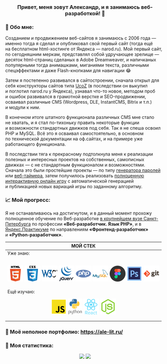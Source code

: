 <div align="center"> 
  
### Привет, меня зовут Александр, и&nbsp;я&nbsp;занимаюсь веб-разработкой! 👋   
</div>

### 📝 Обо мне:

Созданием и&nbsp;продвижением веб-сайтов я&nbsp;занимаюсь с&nbsp;2006 года&nbsp;&mdash; именно тогда я&nbsp;сделал и&nbsp;опубликовал свой первый сайт (тогда ещё на&nbsp;бесплатном html-хостинге от&nbsp;Яндекса&nbsp;&mdash; narod.ru). Мой первый сайт, по&nbsp;сегодняшним меркам, представлял собой удручающее зрелище&nbsp;&mdash; десяток html-страниц сделаных в&nbsp;Adobe Dreamweaver, и&nbsp;напичканых популярными тогда анимашками, миганиями текста, различными спецэффектами и&nbsp;даже Flash-кнопками для навигации 😂

Затем я&nbsp;постепенно развивался в&nbsp;сайтостроении, сначала открыл для себя конструкторы сайтов типа [UcoZ](https://www.ucoz.ru/) (в&nbsp;последствии он&nbsp;выкупил и&nbsp;поглотил narod.ru у&nbsp;Яндекса), узнавал что-то новое, методом проб и&nbsp;ошибок развивался в&nbsp;грамотной верстке и&nbsp;SEO-продвижении, осваивал различные CMS (Wordpress, DLE, InstantCMS, Bitrix и&nbsp;т.п.) и&nbsp;модули к&nbsp;ним.

В&nbsp;конечном итоге штатного функционала различных CMS мне стало не&nbsp;хватать, и&nbsp;я&nbsp;стал по-тихоньку править некоторые функции и&nbsp;возможности стандартных движков под себя. Так я&nbsp;не&nbsp;спеша освоил PHP и&nbsp;MySQL. Всё это я&nbsp;осваивал самостоятельно, в&nbsp;основном по&nbsp;технической документации на&nbsp;оф.сайтах, и&nbsp;на&nbsp;примере уже работающего функционала.

В&nbsp;последствии тяга к&nbsp;прекрасному подтолкнула меня к&nbsp;реализации полезных и&nbsp;интересных проектов на&nbsp;собственных, самописных движках&nbsp;&mdash; с&nbsp;не&nbsp;стандартным функционалом и&nbsp;возможностями. Сначала это были простейшие проекты&nbsp;&mdash; по&nbsp;типу [генератора паролей](https://webutils.ru/tools/passgen/) или [веб-таймера](https://webutils.ru/tools/timer/), затем получилось реализовать [полноценную интерактивную онлайн игру](http://freesudoku.ru/) с&nbsp;автоматической генерацией и&nbsp;публикацией новых вариаций игры по&nbsp;заданному алгоритму.

### 📈 Мой прогресс:

Я&nbsp;не&nbsp;останавливаюсь на&nbsp;достигнутом, и&nbsp;в&nbsp;данный момент прохожу полноценное обучение по&nbsp;Веб-разработке [в&nbsp;крупнейшем вузе Санкт-Петербурга](https://www.spbstu.ru/ "ПОЛИТЕХ") по&nbsp;профессии **&laquo;Веб-разработчик. Язык PHP&raquo;**, и&nbsp;в [Яндекс.Практикуме](https://practicum.yandex.ru/ "Сервис онлайн-образования от Яндекса") по&nbsp;направлениям **&laquo;Фронтенд-разработчик&raquo;** и&nbsp;**&laquo;Python-разработчик&raquo;**.

<div align="center">
  
| **МОЙ СТЕК** |
| --- |
| Уже знаю:<br><br><p align="center"><img src="https://github.com/ale-lit/ale-lit/blob/main/icons/html.svg" alt="HTML5" title="HTML5" height="50"> <img src="https://github.com/ale-lit/ale-lit/blob/main/icons/css.svg" alt="CSS3" title="CSS3" height="50"> <img src="https://github.com/ale-lit/ale-lit/blob/main/icons/w3c.svg" alt="W3C Validator" title="Валидная кроссбраузерная вёрстка" height="50"> <img src="https://github.com/ale-lit/ale-lit/blob/main/icons/jquery.svg" alt="jQuery" title="jQuery" height="50"> <img src="https://github.com/ale-lit/ale-lit/blob/main/icons/php.svg" alt="PHP" title="PHP" height="50"> <img src="https://github.com/ale-lit/ale-lit/blob/main/icons/mysql.svg" alt="MySQL" title="MySQL" height="50"> <img src="https://github.com/ale-lit/ale-lit/blob/main/icons/figma.svg" alt="Figma" title="Figma" height="50"> <img src="https://github.com/ale-lit/ale-lit/blob/main/icons/photoshop.svg" alt="Adobe Photoshop" title="Adobe Photoshop" height="50"> <img src="https://github.com/ale-lit/ale-lit/blob/main/icons/git.svg" alt="Git" title="Git" height="50"></p>
Ещё изучаю:<br><p align="center"><img src="https://github.com/ale-lit/ale-lit/blob/main/icons/js.svg" alt="JavaScript" title="JavaScript" height="50"> <img src="https://github.com/ale-lit/ale-lit/blob/main/icons/python.svg" alt="Python" title="Python" height="50"> <img src="https://github.com/ale-lit/ale-lit/blob/main/icons/react.svg" alt="React" title="React" height="50"> <img src="https://github.com/ale-lit/ale-lit/blob/main/icons/nodejs.svg" alt="NodeJS" title="NodeJS" height="50"></p> |  
</div>

### 🤩 Моё неполное портфолио: https://ale-lit.ru/
 
### 🥇 Моя статистика:
<div align="center"> 
<img src="https://github-readme-stats.vercel.app/api?username=ale-lit&hide=contribs&show_icons=true" height="140"> <img src="https://github-readme-stats.vercel.app/api/top-langs/?username=ale-lit&layout=compact" height="140">
</div>
